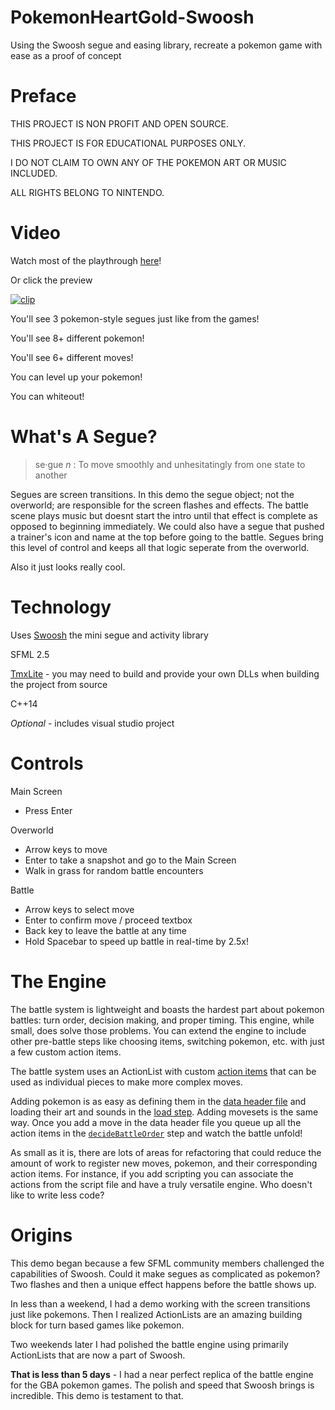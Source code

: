 # PokemonHeartGold-Swoosh
Using the Swoosh segue and easing library, recreate a pokemon game with ease as a proof of concept

# Preface

THIS PROJECT IS NON PROFIT AND OPEN SOURCE.

THIS PROJECT IS FOR EDUCATIONAL PURPOSES ONLY. 

I DO NOT CLAIM TO OWN ANY OF THE POKEMON ART OR MUSIC INCLUDED. 

ALL RIGHTS BELONG TO NINTENDO. 

# Video
Watch most of the playthrough [here](https://streamable.com/vyfhq)!

Or click the preview

[![clip](https://media.giphy.com/media/1WbJank711TIIMmVr4/giphy.gif)](https://streamable.com/vyfhq)

You'll see 3 pokemon-style segues just like from the games! 

You'll see 8+ different pokemon!

You'll see 6+ different moves!

You can level up your pokemon!

You can whiteout!

# What's A Segue?
> se·gue _n_ : To move smoothly and unhesitatingly from one state to another

Segues are screen transitions. In this demo the segue object; not the overworld; are responsible for the screen flashes and effects.
The battle scene plays music but doesnt start the intro until that effect is complete as opposed to beginning immediately.
We could also have a segue that pushed a trainer's icon and name at the top before going to the battle. 
Segues bring this level of control and keeps all that logic seperate from the overworld.

Also it just looks really cool.

# Technology
Uses [Swoosh](https://github.com/TheMaverickProgrammer/Swoosh) the mini segue and activity library

SFML 2.5

[TmxLite](https://github.com/fallahn/tmxlite) - you may need to build and provide your own DLLs when building the project from source

C++14

_Optional_ - includes visual studio project

# Controls

Main Screen 

* Press Enter

Overworld 

* Arrow keys to move
* Enter to take a snapshot and go to the Main Screen
* Walk in grass for random battle encounters

Battle

* Arrow keys to select move
* Enter to confirm move / proceed textbox
* Back key to leave the battle at any time
* Hold Spacebar to speed up battle in real-time by 2.5x!

# The Engine

The battle system is lightweight and boasts the hardest part about pokemon battles: turn order, decision making, and proper timing. This engine, while small, does solve those problems. You can extend the engine to include other pre-battle steps like choosing items, switching pokemon, etc. with just a few custom action items.

The battle system uses an ActionList with custom [action items](https://github.com/TheMaverickProgrammer/PokemonHeartGold-Swoosh/blob/master/ExampleDemo/Swoosh/BattleActions.h) that can be used as individual pieces to make more complex moves. 

Adding pokemon is as easy as defining them in the [data header file](https://github.com/TheMaverickProgrammer/PokemonHeartGold-Swoosh/blob/master/ExampleDemo/Swoosh/Pokemon.h#L51) and loading their art and sounds in the [load step](https://github.com/TheMaverickProgrammer/PokemonHeartGold-Swoosh/blob/master/ExampleDemo/Swoosh/DemoActivities/BattleScene.h#L297).
Adding movesets is the same way. Once you add a move in the data header file you queue up all the action items in the [`decideBattleOrder`](https://github.com/TheMaverickProgrammer/PokemonHeartGold-Swoosh/blob/master/ExampleDemo/Swoosh/DemoActivities/BattleScene.h#L196) step and watch the battle unfold!

As small as it is, there are lots of areas for refactoring that could reduce the amount of work to register new moves, pokemon, and their corresponding action items. For instance, if you add scripting you can associate the actions from the script file and have a truly versatile engine. Who doesn't like to write less code?

# Origins

This demo began because a few SFML community members challenged the capabilities of Swoosh. Could it make segues as complicated as pokemon?
Two flashes and then a unique effect happens before the battle shows up. 

In less than a weekend, I had a demo working with the screen transitions just like pokemons. Then I realized ActionLists are an amazing
building block for turn based games like pokemon.

Two weekends later I had polished the battle engine using primarily ActionLists that are now a part of Swoosh. 

**That is less than 5 days** - I had a near perfect replica of the battle engine for the GBA pokemon games. The polish and speed that Swoosh
brings is incredible. This demo is testament to that.
